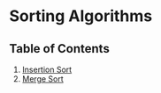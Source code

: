 # Sorting Algorithms

## Table of Contents

1. [Insertion Sort](https://github.com/jcqnly/data-structures-and-algorithms/tree/master/Sorting_Algorithms/InsertionSort)
2. [Merge Sort](/MergeSort/README.md) 
